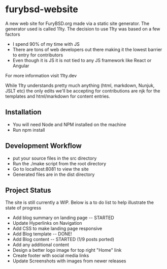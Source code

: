 # furybsd-website

A new web site for FuryBSD.org made via a static site generator. The generator used is called 11ty. The decision to use 11ty was based on a few factors

- I spend 90% of my time with JS
- There are tons of web developers out there making it the lowest barrier to entry for contributors
- Even though it is JS it is not tied to any JS framework like React or Angular

For more information visit 11ty.dev

While 11ty understands pretty much anything (html, markdown, Nunjuk, JSLT etc) the only edits we'll be accepting for contributions are njk for the templates and html/markdown for content entries.

## Installation

- You will need Node and NPM installed on the machine
- Run npm install

## Development Workflow
- put your source files in the src directory
- Run the ./make script from the root directory
- Go to localhost:8081 to view the site
- Generated files are in the dist directory

## Project Status
The site is still currently a WIP. Below is a to do list to help illustrate the state of progress

- Add blog summary on landing page -- STARTED
- Update Hyperlinks on Navigation
- Add CSS to make landing page responsive 
- Add Blog template -- DONE!
- Add Blog content -- STARTED (1/9 posts ported)
- Add any additional content
- Design a better logo image for top right "Home" link
- Create footer with social media links
- Update Screenshots with images from newer releases

